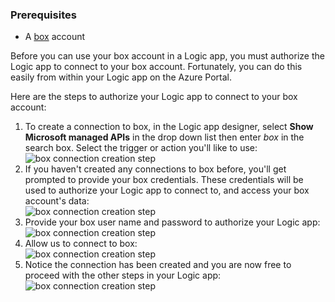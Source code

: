 ### <a name="prerequisites"></a>Prerequisites

- A [box](http://box.com) account  


Before you can use your box account in a Logic app, you must authorize the Logic app to connect to your box account. Fortunately, you can do this easily from within your Logic app on the Azure Portal.  

Here are the steps to authorize your Logic app to connect to your box account:  
1. To create a connection to box, in the Logic app designer, select **Show Microsoft managed APIs** in the drop down list then enter *box* in the search box. Select the trigger or action you'll like to use:  
![box connection creation step](./media/connectors-create-api-box/box-1.png)  
2. If you haven't created any connections to box before, you'll get prompted to provide your box credentials. These credentials will be used to authorize your Logic app to connect to, and access your box account's data:  
![box connection creation step](./media/connectors-create-api-box/box-2.png)  
3. Provide your box user name and password to authorize your Logic app:  
 ![box connection creation step](./media/connectors-create-api-box/box-3.png)  
4. Allow us to connect to box:  
![box connection creation step](./media/connectors-create-api-box/box-4.png)  
5. Notice the connection has been created and you are now free to proceed with the other steps in your Logic app:  
![box connection creation step](./media/connectors-create-api-box/box-5.png)  
